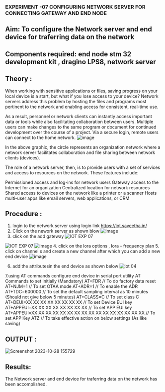  ### EXPERIMENT -07 CONFIGURING NETWORK SERVER FOR CONNECTING GATEWAY AND END NODE 
 
## Aim: To  configure  the Network server and end device for traferring data on the network
## Components required: end node stm 32 development kit , dragino LPS8, network server 

## Theory :
When working with sensitive applications or files, saving progress on your local device is a start, but what if you lose access to your device? Network servers address this problem by hosting the files and programs most pertinent to the network and enabling access for consistent, real-time use. 

As a result, personnel or network clients can instantly access important data or tools while also facilitating collaboration between users. Multiple users can make changes to the same program or document for continued development over the course of a project. Via a secure login, remote users can connect to the home network.
![image](https://github.com/vasanthkumarch/EXPERIMENT-07-CONFIGURING-NETWORK-SERVER-FOR-CONNECTING-GATEWAY-AND-END-NODE-/assets/36288975/59db9b76-ddd5-4d6a-9075-8db233f5e479)

In the above graphic, the circle represents an organization network where a network server facilitates collaboration and file sharing between network clients (devices).

 The role of a network server, then, is to provide users with a set of services and access to resources on the network. These features include:

Permissioned access and log-ins for network users Gateway access to the Internet for an organization Centralized location for network resources  Shared access to devices on the network like a printer or a scanner Hosts multi-user apps like email servers, web applications, or CRM

## Procedure :

 1. login to the network server using login link  https://iot.saveetha.in/
 2. Click on the nework server as shown blow 
 ![image](https://github.com/vasanthkumarch/EXPERIMENT-07-CONFIGURING-NETWORK-SERVER-FOR-CONNECTING-GATEWAY-AND-END-NODE-/assets/36288975/1bd434ca-1426-4102-8384-94473483543e)
 3. click on the add gateway 
![IOT EXP 07](https://github.com/DINESH18032004/EXPERIMENT-07-CONFIGURING-NETWORK-SERVER-FOR-CONNECTING-GATEWAY-AND-END-NODE-/assets/119477784/b1e77109-9644-467d-94fc-eac00abddce0)

![IOT EXP 07](https://github.com/DINESH18032004/EXPERIMENT-07-CONFIGURING-NETWORK-SERVER-FOR-CONNECTING-GATEWAY-AND-END-NODE-/assets/119477784/b1e77109-9644-467d-94fc-eac00abddce0)
![image](https://github.com/DINESH18032004/EXPERIMENT-07-CONFIGURING-NETWORK-SERVER-FOR-CONNECTING-GATEWAY-AND-END-NODE-/assets/119477784/d850c9af-a531-4468-8ca1-1b83c7d7a3ac)
4. click on the lora options , lora - frequency plan 
5. click on channel s and create a new channel after which you can add a new end device 
![image](https://github.com/DINESH18032004/EXPERIMENT-07-CONFIGURING-NETWORK-SERVER-FOR-CONNECTING-GATEWAY-AND-END-NODE-/assets/119477784/98944262-0fad-4863-874a-a5661dc3b975)

6. add the attributesin the end device as  shown below
 ![iot 04](https://github.com/DINESH18032004/EXPERIMENT-07-CONFIGURING-NETWORK-SERVER-FOR-CONNECTING-GATEWAY-AND-END-NODE-/assets/119477784/9c300453-d6b8-4b57-afec-18022ec3f2d8)

7.using AT commands configure end device in serial port utility
AT Commands to set initially (Mandatory)
 AT+FDR // To do factory data reset
 AT+NJM=1 // To set OTAA mode
 AT+ADR=1 // To enable the ADR
 AT+TDC=600000 // To set the default sampling interval as 10 minutes
(Should not give below 5 minutes)
 AT+CLASS=C // To set class C
 AT+DEUI=XX XX XX XX XX XX XX XX // To set Device EUI key
 AT+APPEUI=XX XX XX XX XX XX XX XX // To set APP EUI key
 AT+APPEUI=XX XX XX XX XX XX XX XX XX XX XX XX XX XX XX XX //
To set APP Key
 ATZ // To take effective action on below settings (As like saving)



## OUTPUT :

![Screenshot 2023-10-28 155729](https://github.com/DINESH18032004/EXPERIMENT-07-CONFIGURING-NETWORK-SERVER-FOR-CONNECTING-GATEWAY-AND-END-NODE-/assets/119477784/df4b98cc-5223-4d2d-ba02-44363c3b6218)


## Results: 

  The Network server and end device for traferring data on the network has been accomplished.

